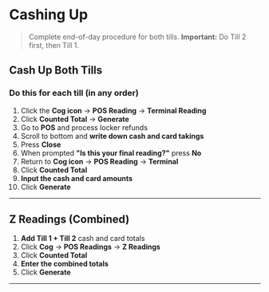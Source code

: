 # Cashing Up

> Complete end-of-day procedure for both tills. **Important:** Do Till 2 first, then Till 1.

## Cash Up Both Tills

### Do this for each till (in any order)

1. Click the **Cog icon** → **POS Reading** → **Terminal Reading**
2. Click **Counted Total** → **Generate**
3. Go to **POS** and process locker refunds
4. Scroll to bottom and **write down cash and card takings**
5. Press **Close**
6. When prompted **"Is this your final reading?"** press **No**
7. Return to **Cog icon** → **POS Reading** → **Terminal**
8. Click **Counted Total**
9. **Input the cash and card amounts**
10. Click **Generate**

---

## Z Readings (Combined)

1. **Add Till 1 + Till 2** cash and card totals
2. Click **Cog** → **POS Readings** → **Z Readings**
3. Click **Counted Total**
4. **Enter the combined totals**
5. Click **Generate**

---

